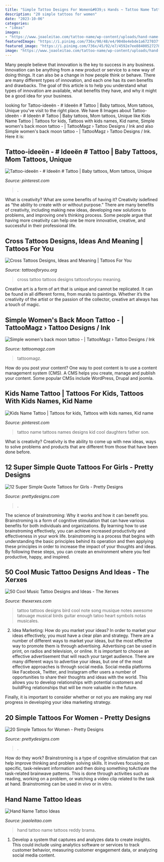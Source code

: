 ```yaml
---
title: "Simple Tattoo Designs For Women&#039;s Hands ~ Tattoo Name Tattoos Names Designs Kid Cool Daughters Father Son"
description: "20 simple tattoos for women"
date: "2023-10-06"
categories:
- "ideas"
images:
- "https://www.joaoleitao.com/tattoo-name/wp-content/uploads/hand-name-tattoo-design.jpg"
featuredImage: "https://i.pinimg.com/736x/90/48/e4/9048e4ebde1a6727037fe3e761534d7a.jpg"
featured_image: "https://i.pinimg.com/736x/45/92/e7/4592e7ee88400527278fbc798c39fa19.jpg"
image: "https://www.joaoleitao.com/tattoo-name/wp-content/uploads/hand-name-tattoo-design.jpg"
---
```



Many people believe that innovation is the key to success in any business. Innovation can be anything from a new product or service to a new way of doing things. It can also be a change in how people think or behave. There are many different types of innovation, and each one has its own benefits and drawbacks. The goal of this article is to help you understand what types of innovation are available, what benefits they have, and why it might be a good idea for your business.

	

		
looking for Tattoo-ideeën - # Ideeën # Tattoo | Baby tattoos, Mom tattoos, Unique you've visit to the right place. We have 8 Images about Tattoo-ideeën - # Ideeën # Tattoo | Baby tattoos, Mom tattoos, Unique like Kids Name Tattoo | Tattoos for kids, Tattoos with kids names, Kid name, Simple women&#039;s back moon tattoo - | TattooMagz › Tattoo Designs / Ink and also Simple women&#039;s back moon tattoo - | TattooMagz › Tattoo Designs / Ink. Here it is:
		
    
## Tattoo-ideeën - # Ideeën # Tattoo | Baby Tattoos, Mom Tattoos, Unique

<img loading=lazy src="https://i.pinimg.com/736x/45/92/e7/4592e7ee88400527278fbc798c39fa19.jpg" onerror="this.onerror=null;this.src='https://tse2.mm.bing.net/th?id=OIP.eWH8pJYtTq2p2jM9vnGlIQHaJ3&amp;pid=15.1';" alt="Tattoo-ideeën - # Ideeën # Tattoo | Baby tattoos, Mom tattoos, Unique">

_Source: pinterest.com_

>. 

	

What is creativity? What are some benefits of having it?
Creativity isdefined as “the ability to create with or without purpose.” There are many benefits of creativity, including making new ideas, developing new solutions to problems, and improving one’s thinking process. Some people argue that having more creativity can help one be more innovative, creative, and successful in their professional life.

    
## Cross Tattoos Designs, Ideas And Meaning | Tattoos For You

<img loading=lazy src="http://www.tattoosforyou.org/wp-content/uploads/2013/09/Tattoo-Cross-568x1024.jpg" onerror="this.onerror=null;this.src='https://tse4.mm.bing.net/th?id=OIP.6Sh_5d9wnYSiaSyQ6lNMrgHaNW&amp;pid=15.1';" alt="Cross Tattoos Designs, Ideas and Meaning | Tattoos For You">

_Source: tattoosforyou.org_

>cross tattoo tattoos designs tattoosforyou meaning. 

	

Creative art is a form of art that is unique and cannot be replicated. It can be found in all different forms, from murals to paintings. Whether it’s the creativity of the artist or the passion of the collector, creative art always has a touch of magic.

    
## Simple Women&#039;s Back Moon Tattoo - | TattooMagz › Tattoo Designs / Ink

<img loading=lazy src="https://tattoomagz.com/wp-content/uploads/2014/07/Simple-womens-back-moon-tattoo1.jpg" onerror="this.onerror=null;this.src='https://tse1.mm.bing.net/th?id=OIP.iz7L4o96wJ-_mF95TUUhyAHaJ3&amp;pid=15.1';" alt="Simple women&#039;s back moon tattoo - | TattooMagz › Tattoo Designs / Ink">

_Source: tattoomagz.com_

>tattoomagz. 

	

How do you post your content?
One way to post content is to use a content management system (CMS). A CMS helps you create, manage and publish your content. Some popular CMSs include WordPress, Drupal and joomla.

    
## Kids Name Tattoo | Tattoos For Kids, Tattoos With Kids Names, Kid Name

<img loading=lazy src="https://i.pinimg.com/736x/90/48/e4/9048e4ebde1a6727037fe3e761534d7a.jpg" onerror="this.onerror=null;this.src='https://tse1.mm.bing.net/th?id=OIP.iBVFN-qgA4FIhpKb8g68lQAAAA&amp;pid=15.1';" alt="Kids Name Tattoo | Tattoos for kids, Tattoos with kids names, Kid name">

_Source: pinterest.com_

>tattoo name tattoos names designs kid cool daughters father son. 

	

What is creativity?
Creativity is the ability to come up with new ideas, ways to solve problems and products that are different from those that have been done before.

    
## 12 Super Simple Quote Tattoos For Girls - Pretty Designs

<img loading=lazy src="https://www.prettydesigns.com/wp-content/uploads/2014/10/Art-Quote-Tattoo.jpg" onerror="this.onerror=null;this.src='https://tse2.mm.bing.net/th?id=OIP.UzdCuAvQMmb1NXxI8GE6VgHaKL&amp;pid=15.1';" alt="12 Super Simple Quote Tattoos for Girls - Pretty Designs">

_Source: prettydesigns.com_

>. 

	

The science of brainstroming: Why it works and how it can benefit you.
Brainstroming is a form of cognitive stimulation that can have various benefits for both individuals and organizations. By learning how to use brainstroming effectively, you can achieve increased productivity and effectiveness in your work life. brainstroming is a process that begins with understanding the basic principles behind its operation and then applying these principles in order to increase the impact of your thoughts and ideas. By following these steps, you can create an environment where you feel productive, happy, and inspired.

    
## 50 Cool Music Tattoo Designs And Ideas - The Xerxes

<img loading=lazy src="http://thexerxes.com/wp-content/uploads/2015/12/Music-tattoo-designs-images.jpg" onerror="this.onerror=null;this.src='https://tse1.mm.bing.net/th?id=OIP.RaUfyfjbCUbCjZ0o6rUqgQHaJ6&amp;pid=15.1';" alt="50 Cool Music Tattoo Designs and Ideas - The Xerxes">

_Source: thexerxes.com_

>tattoo tattoos designs bird cool note song musique notes awesome tatouage musical birds guitar enough tatoo heart symbols notas musicales. 

	

2. Idea Marketing: How do you market your ideas?
In order to market your ideas effectively, you must have a clear plan and strategy. There are a number of different ways to market your ideas, but the most effective way to promote them is through advertising. Advertising can be used in print, on radios and television, or online. It is important to choose an effective advertisement that will reach your target audience.
There are many different ways to advertise your ideas, but one of the most effective approaches is through social media. Social media platforms like Facebook, Twitter, and Instagram offer users a number of opportunities to share their thoughts and ideas with the world. This allows you to develop relationships with potential customers and buildPing relationships that will be more valuable in the future.

Finally, it is important to consider whether or not you are making any real progress in developing your idea marketing strategy.

    
## 20 Simple Tattoos For Women - Pretty Designs

<img loading=lazy src="http://www.prettydesigns.com/wp-content/uploads/2015/08/20-simple-tattoos-for-women11.jpg" onerror="this.onerror=null;this.src='https://tse3.mm.bing.net/th?id=OIP.8ogLL7lFVnrvkVmNvYUjVQHaJ8&amp;pid=15.1';" alt="20 Simple Tattoos for Women - Pretty Designs">

_Source: prettydesigns.com_

>. 

	

How do they work?
Brainstroming is a type of cognitive stimulation that can help improve thinking and problem solving skills. It involves focusing on specific, task-relevant information and then doing something toActivate the task-related brainwave patterns. This is done through activities such as reading, working on a problem, or watching a video clip related to the task at hand. Brainstroming can be used in vivo or in vitro.

    
## Hand Name Tattoo Ideas

<img loading=lazy src="https://www.joaoleitao.com/tattoo-name/wp-content/uploads/hand-name-tattoo-design.jpg" onerror="this.onerror=null;this.src='https://tse3.mm.bing.net/th?id=OIP.di4egZRcMq5hzkr8Etc84QHaJ4&amp;pid=15.1';" alt="Hand Name Tattoo Ideas">

_Source: joaoleitao.com_

>hand tattoo name tattoos reddy brama. 

	

1. Develop a system that captures and analyzes data to create insights. This could include using analytics software or services to track customer behavior, measuring customer engagement data, or analyzing social media content. 

